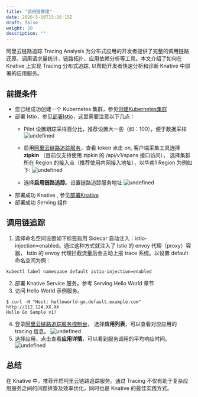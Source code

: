 ```yaml
---
title: "调用链管理"
date: 2020-5-10T15:26:15Z
draft: false
weight: 20
description: ""
---
```


阿里云链路追踪 Tracing Analysis 为分布式应用的开发者提供了完整的调用链路还原、调用请求量统计、链路拓扑、应用依赖分析等工具。本文介绍了如何在 Knative 上实现 Tracing 分布式追踪,  以帮助开发者快速分析和诊断 Knative 中部署的应用服务。
## 前提条件
- 您已经成功创建一个 Kubernetes 集群，参见[创建Kubernetes集群](https://help.aliyun.com/document_detail/86488.html?spm=a2c4g.11186623.2.10.571b21d6Lo30j5#CS-user-guide-kubernetes)
- 部署 Istio，参见[部署Istio](https://help.aliyun.com/document_detail/89805.html?spm=a2c4g.11186623.6.709.3185450dtIjfEm)，这里需要注意以下几点：
  - Pilot 设置跟踪采样百分比，推荐设置大一些（如：100），便于数据采样
![undefined](https://intranetproxy.alipay.com/skylark/lark/0/2019/png/11378/1560320339999-5fc5d4d3-bc42-4859-bcc4-9a9912712b67.png) 
  - 启用[阿里云链路追踪服务](https://tracing-analysis.console.aliyun.com/?spm=5176.2020520152.0.0.2fc916ddrsNrsH)，查看 token 点击 on, 客户端采集工具选择 **zipkin** （目前仅支持使用 zipkin 的 /api/v1/spans 接口访问）， 选择集群所在 Region 的接入点（推荐使用内网接入地址），以华南1 Region 为例如下: 
![undefined](https://intranetproxy.alipay.com/skylark/lark/0/2019/png/11378/1573096041282-9a2643d6-e73c-428c-8b02-6039d554671f.png) 

  - 选择**启用链路追踪**。设置链路追踪服务地址
![undefined](https://intranetproxy.alipay.com/skylark/lark/0/2019/png/11378/1560331555972-3e3359e5-261c-4aa2-998a-bf55db75c1dc.png) 
- 部署成功 Knative , 参见[部署Knative](https://help.aliyun.com/document_detail/121509.html)
- 部署成功 Serving 组件

## 调用链追踪 
1. 选择命名空间设置如下标签启用 Sidecar 自动注入：istio-injection=enabled。通过这种方式就注入了 Istio 的 envoy 代理（proxy）容器， Istio 的 envoy 代理拦截流量后会主动上报 trace 系统。以设置 default 命名空间为例：

```
kubectl label namespace default istio-injection=enabled
```
2. 部署 Knative Service 服务。参考 Serving Hello World 章节
3. 访问 Hello World 示例服务。

```
$ curl -H "Host: helloworld-go.default.example.com" http://112.124.XX.XX
Hello Go Sample v1!
```
4. 登录[阿里云链路追踪服务控制台](https://tracing-analysis.console.aliyun.com/)， 选择**应用列表**，可以查看对应应用的 tracing 信息。
![undefined](https://intranetproxy.alipay.com/skylark/lark/0/2019/png/11378/1560326238195-38dd2fff-3713-4233-a241-7406d0a00f5b.png) 
5. 选择应用，点击查看**应用详情**，可以看到服务调用的平均响应时间。
![undefined](https://intranetproxy.alipay.com/skylark/lark/0/2019/png/11378/1560326140105-47136a02-7c52-4a49-ae31-71e40a980700.png) 

## 总结
在 Knative 中，推荐开启阿里云链路追踪服务。通过 Tracing 不仅有助于复杂应用服务之间的问题排查及效率优化，同时也是 Knative 的最佳实践方式。
